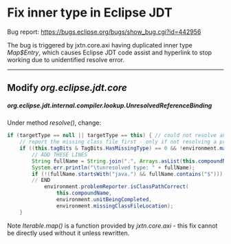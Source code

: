 Fix inner type in Eclipse JDT
=============================

Bug report: https://bugs.eclipse.org/bugs/show_bug.cgi?id=442956

The bug is triggered by jxtn.core.axi having duplicated inner type *Map$Entry*,
which causes Eclipse JDT code assist and hyperlink to stop working due to
unidentified resolve error.

------------------------------------------------------------------------------

Modify *org.eclipse.jdt.core*
-----------------------------

##### org.eclipse.jdt.internal.compiler.lookup.UnresolvedReferenceBinding

Under method *resolve()*, change:

```java
if (targetType == null || targetType == this) { // could not resolve any better, error was already reported against it //$IDENTITY-COMPARISON$
    // report the missing class file first - only if not resolving a previously missing type
    if ((this.tagBits & TagBits.HasMissingType) == 0 && !environment.mayTolerateMissingType) {
        // ADD THESE LINES
        String fullName = String.join(".", Arrays.asList(this.compoundName).map(a -> new String(a)));
        System.err.println("\tunresolved type: " + fullName);
        if (!(fullName.startsWith("java.") && fullName.contains("$")))
        // END
            environment.problemReporter.isClassPathCorrect(
                this.compoundName,
                environment.unitBeingCompleted,
                environment.missingClassFileLocation);
    }
```

Note *Iterable.map()* is a function provided by *jxtn.core.axi* - this fix
cannot be directly used without it unless rewritten.
